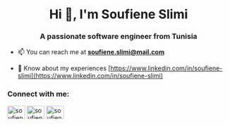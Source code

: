 <h1 align="center">Hi 👋, I'm Soufiene Slimi</h1>
<h3 align="center">A passionate software engineer from Tunisia</h3>

- 📫 You can reach me at **soufiene.slimi@mail.com**

- 📄 Know about my experiences [https://www.linkedin.com/in/soufiene-slimi](https://www.linkedin.com/in/soufiene-slimi)

<h3 align="left">Connect with me:</h3>
<p align="left">
<a href="https://twitter.com/soufieneslimi" target="blank"><img align="center" src="https://cdn.jsdelivr.net/npm/simple-icons@3.0.1/icons/twitter.svg" alt="soufieneslimi" height="30" width="40" /></a>
<a href="https://linkedin.com/in/soufiene-slimi" target="blank"><img align="center" src="https://cdn.jsdelivr.net/npm/simple-icons@3.0.1/icons/linkedin.svg" alt="soufiene-slimi" height="30" width="40" /></a>
<a href="https://fb.com/soufiene.slimi" target="blank"><img align="center" src="https://cdn.jsdelivr.net/npm/simple-icons@3.0.1/icons/facebook.svg" alt="soufiene.slimi" height="30" width="40" /></a>
</p>
